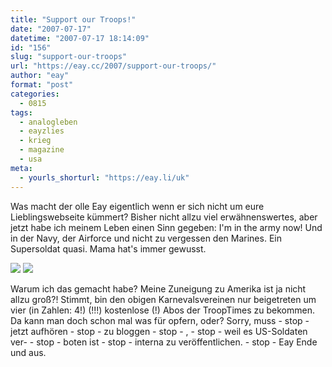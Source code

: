```yaml
---
title: "Support our Troops!"
date: "2007-07-17"
datetime: "2007-07-17 18:14:09"
id: "156"
slug: "support-our-troops"
url: "https://eay.cc/2007/support-our-troops/"
author: "eay"
format: "post"
categories:
  - 0815
tags:
  - analogleben
  - eayzlies
  - krieg
  - magazine
  - usa
meta:
  - yourls_shorturl: "https://eay.li/uk"
---
```


Was macht der olle Eay eigentlich wenn er sich nicht um eure Lieblingswebseite kümmert? Bisher nicht allzu viel erwähnenswertes, aber jetzt habe ich meinem Leben einen Sinn gegeben: I'm in the army now! Und in der Navy, der Airforce und nicht zu vergessen den Marines. Ein Supersoldat quasi. Mama hat's immer gewusst.

[![](/uploads/2007/army1.jpg)](http://www.flickr.com/photos/eay/838710876/) [![](/uploads/2007/army2.jpg)](http://www.flickr.com/photos/eay/837848485/)

Warum ich das gemacht habe? Meine Zuneigung zu Amerika ist ja nicht allzu groß?! Stimmt, bin den obigen Karnevalsvereinen nur beigetreten um vier (in Zahlen: 4!) (!!!) kostenlose (!) Abos der TroopTimes zu bekommen. Da kann man doch schon mal was für opfern, oder? Sorry, muss - stop - jetzt aufhören - stop - zu bloggen - stop - , - stop - weil es US-Soldaten ver- - stop - boten ist - stop - interna zu veröffentlichen. - stop - Eay Ende und aus.
